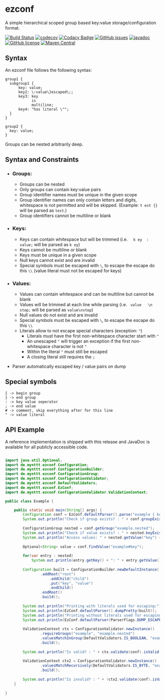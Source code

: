 # ezconf

A simple hierarchical scoped group based key:value storage/configuration format.

[![Build Status](https://travis-ci.com/mynttt/ezconf.svg?branch=master)](https://travis-ci.com/mynttt/ezconf) 
[![codecov](https://codecov.io/gh/mynttt/ezconf/branch/master/graph/badge.svg)](https://codecov.io/gh/mynttt/ezconf)
[![Codacy Badge](https://api.codacy.com/project/badge/Grade/8cb79eae6f2c4cb2a203679556b6203d)](https://www.codacy.com/manual/mynttt/ezconf?utm_source=github.com&amp;utm_medium=referral&amp;utm_content=mynttt/ezconf&amp;utm_campaign=Badge_Grade)
[![GitHub issues](https://img.shields.io/github/issues/mynttt/ezconf)](https://github.com/mynttt/ezconf/issues) 
[![javadoc](https://javadoc.io/badge2/de.mynttt/ezconf/javadoc.svg)](https://javadoc.io/doc/de.mynttt/ezconf) 
[![GitHub license](https://img.shields.io/github/license/mynttt/ezconf)](https://github.com/mynttt/ezconf/blob/master/LICENSE)
[![Maven Central](https://maven-badges.herokuapp.com/maven-central/de.mynttt/ezconf/badge.svg)](https://maven-badges.herokuapp.com/maven-central/de.mynttt/ezconf)

## Syntax

An ezconf file follows the following syntax:

```
group1 {
  subgroup1 {
      key: value;
      key2: \:value\}escaped\;;
      key3: key
            is
            multiline;
      key4: "has literal \"";
  }
}

group2 {
  key: value;
}
```

Groups can be nested arbitrarily deep.

## Syntax and Constraints

- ### Groups:
  - Groups can be nested
  - Only groups can contain key:value pairs
  - Group identifier names must be unique in the given scope
  - Group identifier names can only contain letters and digits, whitespace is not permitted and will be skipped. (Example: `t est {}` will be parsed as `test`.)
  - Group identifiers cannot be multiline or blank

- ### Keys:
  - Keys can contain whitespace but will be trimmed (i.e. `  k ey  : value;` will be parsed as `k ey`)
  - Keys cannot be multiline or blank
  - Keys must be unique in a given scope
  - Null keys cannot exist and are invalid
  - Special symbols must be escaped with `\`, to escape the escape do this `\\` (value literal must not be escaped for keys)

- ### Values:
  - Values can contain whitespace and can be multiline but cannot be blank
  - Values will be trimmed at each line while parsing (i.e. ` value   \n   stop;` will be parsed as `value\nstop`)
  - Null values do not exist and are invalid
  - Special symbols must be escaped with `\`, to escape the escape do this `\\`
  - Literals allow to not escape special characters (exception: `"`)
    - Literals must have the first non-whitespace character start with `"`
    - An unescaped `"` will trigger an exception if the first non-whitespace character is not `"`
    - Within the literal `"` must still be escaped
    - A closing literal still requires the `;`
  
- Parser automatically escaped key / value pairs on dump

## Special symbols
```
{ -> begin group
} -> end group
: -> key value seperator
; -> end value
# -> comment, skip everything after for this line
" -> value literal
```

## API Example

A reference implementation is shipped with this release and JavaDoc is available for all publicly accessible code.

```java

import java.util.Optional;
import de.mynttt.ezconf.Configuration;
import de.mynttt.ezconf.ConfigurationBuilder;
import de.mynttt.ezconf.ConfigurationGroup;
import de.mynttt.ezconf.ConfigurationValidator;
import de.mynttt.ezconf.DefaultValidators;
import de.mynttt.ezconf.EzConf;
import de.mynttt.ezconf.ConfigurationValidator.ValidationContext;

public class Example {

    public static void main(String[] args) {
        Configuration conf = EzConf.defaultParser().parse("example { key: true; nested { key: value; }}");
        System.out.println("Check if group exists? : " + conf.groupExists("example"));
        
        ConfigurationGroup nested = conf.getGroup("example.nested");
        System.out.println("Check if value exists? : " + nested.keyExists("key"));
        System.out.println("Access values: " + nested.getValue("key") + " or " + conf.getValue("example.nested#key"));
        
        Optional<String> value = conf.findValue("example#key");
        
        for(var entry : nested)
            System.out.println(entry.getKey() + ": " + entry.getValue());
        
        Configuration built = ConfigurationBuilder.newDefaultInstance()
                .addRoot("root")
                    .addChild("child")
                    .put("key", "value")
                    .endChild()
                .endRoot()
                .build();
        
        System.out.println("Printing with literals used for escaping:");
        System.out.println(EzConf.defaultParser().dumpPretty(built));
        System.out.println("Printing without literals used for escaping:");
        System.out.println(EzConf.defaultParser(ParserFlags.DUMP_ESCAPE_INSTEAD_OF_LITERAL).dumpPretty(built));
        
        ValidationContext ctx = ConfigurationValidator.newInstance()
                .requireGroups("example", "example.nested")
                .valuesMatchInGroup(DefaultValidators.IS_BOOLEAN, "example")
                .build();
        
        System.out.println("Is valid? : " + ctx.validate(conf).isValid());
        
        ValidationContext ctx2 = ConfigurationValidator.newInstance()
                .valuesMatchRecursively(DefaultValidators.IS_BYTE, "example")
                .build();
        
        System.out.println("Is invalid? : " + !ctx2.validate(conf).isValid());
    }
    
}

```
